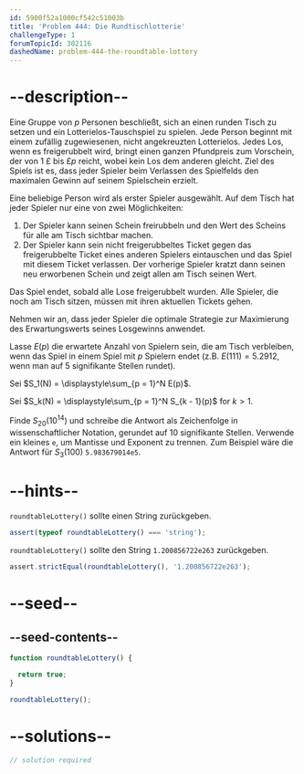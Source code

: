 ```yaml
---
id: 5900f52a1000cf542c51003b
title: 'Problem 444: Die Rundtischlotterie'
challengeType: 1
forumTopicId: 302116
dashedName: problem-444-the-roundtable-lottery
---
```


# --description--

Eine Gruppe von $p$ Personen beschließt, sich an einen runden Tisch zu setzen und ein Lotterielos-Tauschspiel zu spielen. Jede Person beginnt mit einem zufällig zugewiesenen, nicht angekreuzten Lotterielos. Jedes Los, wenn es freigerubbelt wird, bringt einen ganzen Pfundpreis zum Vorschein, der von 1 £ bis £$p$ reicht, wobei kein Los dem anderen gleicht. Ziel des Spiels ist es, dass jeder Spieler beim Verlassen des Spielfelds den maximalen Gewinn auf seinem Spielschein erzielt.

Eine beliebige Person wird als erster Spieler ausgewählt. Auf dem Tisch hat jeder Spieler nur eine von zwei Möglichkeiten:

1.  Der Spieler kann seinen Schein freirubbeln und den Wert des Scheins für alle am Tisch sichtbar machen.
2.  Der Spieler kann sein nicht freigerubbeltes Ticket gegen das freigerubbelte Ticket eines anderen Spielers eintauschen und das Spiel mit diesem Ticket verlassen. Der vorherige Spieler kratzt dann seinen neu erworbenen Schein und zeigt allen am Tisch seinen Wert.

Das Spiel endet, sobald alle Lose freigerubbelt wurden. Alle Spieler, die noch am Tisch sitzen, müssen mit ihren aktuellen Tickets gehen.

Nehmen wir an, dass jeder Spieler die optimale Strategie zur Maximierung des Erwartungswerts seines Losgewinns anwendet.

Lasse $E(p)$ die erwartete Anzahl von Spielern sein, die am Tisch verbleiben, wenn das Spiel in einem Spiel mit $p$ Spielern endet (z.B. $E(111) = 5.2912$, wenn man auf 5 signifikante Stellen rundet).

Sei $S_1(N) = \displaystyle\sum_{p = 1}^N E(p)$.

Sei $S_k(N) = \displaystyle\sum_{p = 1}^N S_{k - 1}(p)$ for $k > 1$.

Finde $S_{20}({10}^{14})$ und schreibe die Antwort als Zeichenfolge in wissenschaftlicher Notation, gerundet auf 10 signifikante Stellen. Verwende ein kleines `e`, um Mantisse und Exponent zu trennen. Zum Beispiel wäre die Antwort für $S_3(100)$ `5.983679014e5`.

# --hints--

`roundtableLottery()` sollte einen String zurückgeben.

```js
assert(typeof roundtableLottery() === 'string');
```

`roundtableLottery()` sollte den String `1.200856722e263` zurückgeben.

```js
assert.strictEqual(roundtableLottery(), '1.200856722e263');
```

# --seed--

## --seed-contents--

```js
function roundtableLottery() {

  return true;
}

roundtableLottery();
```

# --solutions--

```js
// solution required
```
